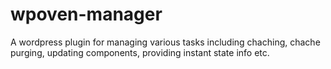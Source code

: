 wpoven-manager
==============

A wordpress plugin for managing various tasks including chaching, chache purging, updating components, providing instant state info etc.

